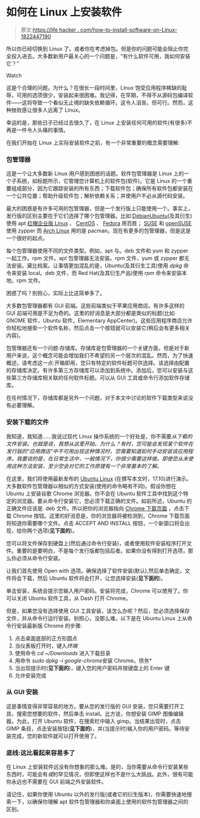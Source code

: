 # 如何在 Linux 上安装软件

> 原文:[https://life hacker . com/how-to-install-software-on-Linux-1822447190](https://lifehacker.com/how-to-install-software-on-linux-1822447190)

所以你已经切换到 Linux 了。或者你在考虑掉包。但是你的问题可能会阻止你完全投入进去。大多数新用户最关心的一个问题是，“有什么软件可用，我如何安装它？”

Watch

这是个合理的问题。为什么？在很长一段时间里，Linux 饱受应用程序稀缺的耻辱，可用的选项很少，安装起来很困难。我记得，在早期，不得不从源码包编译软件——这将导致一个看似无止境的缺失依赖循环。这令人沮丧，但可行。然而，这种挫败感让很多人远离了 Linux。

幸运的是，那些日子已经过去很久了，在 Linux 上安装任何可用的软件(有很多)不再是一件令人头痛的事情。

在我们开始在 Linux 上实际安装软件之前，有一个非常重要的概念需要理解:

### **包管理器**

这是一个让大多数新 Linux 用户感到困惑的话题。软件包管理器是 Linux 上的一个子系统，如标题所示，它管理您计算机上的软件包(软件)。它是 Linux 的一个重要组成部分，因为它跟踪安装的所有东西；下载软件包；确保所有软件包都安装在一个公共位置；帮助升级软件包；解析依赖关系；并使用户不必从源代码安装。

最大的困惑是有许多可用的包管理器，但是一个发行版上只能使用一个。事实上，发行版的区别主要在于它们选择了哪个包管理器。比如:[Debian](http://www.debian.org)[Ubuntu](http://www.ubuntu.com)(及其衍生)使用 apt [红帽企业版 Linux](https://www.redhat.com) 、 [CentOS](https://www.centos.org/) 、 [Fedora](https://getfedora.org/) 用百胜； [SUSE](http://www.suse.com) 和 [openSUSE](https://www.opensuse.org/) 使用 zypper 而 [Arch Linux](https://www.archlinux.org/) 用的是 pacman。现在有更多的包管理器，但是这是一个很好的起点。

每个包管理器使用不同的文件类型。例如，apt 与。deb 文件和 yum 和 zypper 一起工作。rpm 文件。apt 包管理器无法安装。rpm 文件，yum 或 zypper 都无法安装。黛比档案。让事情更加混乱的是，Ubuntu(及其衍生工具)使用 *dpkg* 命令来安装 local。deb 文件，而 Red Hat(及其衍生产品)使用 *rpm* 命令来安装本地。rpm 文件。

困惑了吗？别担心，实际上比这简单多了。

大多数包管理器都有 GUI 前端。这些前端类似于苹果应用商店。有许多这样的 GUI 前端可用是不足为奇的。这里的好消息是大部分都是类似的标题(比如 GNOME 软件，Ubuntu 软件，Elementary AppCenter)。这些应用程序商店允许你轻松地搜索一个软件名称，然后点击一个按钮就可以安装它(稍后会有更多相关内容)。

包管理器还有一个问题:存储库。存储库是包管理器的一个关键方面，但是对于新用户来说，这个概念可能会增加我们不希望的另一个层次的混乱。然而，为了快速概述，请考虑这一点:开箱即用，您只有特定的软件标题可供选择。该选择由配置的存储库决定。有许多第三方存储库可以添加到系统中。添加后，您可以安装与这些第三方存储库相关联的任何软件标题。可以从 GUI 工具或命令行添加软件存储库。

在任何情况下，存储库都是另外一个问题，对于本文中讨论的软件下载类型来说没有必要理解。

### **安装下载的文件**

我知道，我知道……我说过现代 Linux 操作系统的一个好处是，你不需要*从下载的文件安装。也就是说，我想从这里开始。为什么？有时，您可能会发现某个软件在发行版的“应用商店”中不可用出现这种情况时，您需要知道如何手动安装该应用程序。我要说的是，在日常生活中，一般情况下，你很少需要这样做。即使您从未使用这种方法安装，至少您会对它的工作原理有一个非常基本的了解。*

在这里，我们将使用最新发布的 [Ubuntu Linux](https://www.ubuntu.com/) (在撰写本文时，17.10)进行演示。大多数软件包管理器以相似的方式安装(使用的命令略有不同)。假设你想在 Ubuntu 上安装谷歌 Chrome 浏览器。你不会在 Ubuntu 软件工具中找到这个特定的浏览器。要从命令行安装它，您必须下载正确的文件。如前所述，Ubuntu 的正确文件应该是. deb 文件。所以把你的浏览器指向 [Chrome 下载页面](https://www.google.com/chrome/) ，点击下载 Chrome 按钮。这里的好消息是，你的浏览器将被检测到，Chrome 下载页面将知道你需要哪个文件。点击 ACCEPT AND INSTALL 按钮，一个新窗口将会出现，给你两个选项(**见下面的**)。

您可以将文件保存到硬盘上(然后通过命令行安装)，或者使用软件安装程序打开文件。重要的是要明白，不是每个发行版都包括后者。如果你没有得到打开选项，那么你必须从命令行安装。

让我们首先使用 Open with 选项。确保选择了软件安装(默认),然后单击确定。文件将会下载，然后 Ubuntu 软件将会打开，让您选择安装(**见下面的**)。

单击安装，系统会提示您输入用户密码。安装将完成，Chrome 可以使用了。你可以关闭 Ubuntu 软件工具，从 Dash 打开 Chrome。

但是，如果您没有选择使用 GUI 工具安装，该怎么办呢？然后，您必须选择保存文件，并从命令行运行安装。别担心，没那么难。以下是在 Ubuntu Linux 上从命令行安装最新版 Chrome 的步骤:

1.  点击桌面底部的正方形圆点
2.  当仪表板打开时，键入*终端*
3.  使用命令 *cd ~/Downloads* 进入下载目录
4.  用命令 *sudo dpkg -i google-chrome*安装 Chrome。债务*
5.  当出现提示时(**见下面的**)，键入您的用户密码并按键盘上的 Enter 键
6.  允许安装完成

### **从 GUI 安装**

这是事情变得非常容易的地方。要从您的发行版的 GUI 安装，您只需要打开工具，搜索您想要的软件，然后单击 install。比方说，你想安装 GIMP 图像编辑器。为此，打开 Ubuntu 软件，在搜索栏中输入 gimp。当结果出现时，点击 GIMP 条目，点击安装按钮(**见下面的**)，并(当提示时)输入你的用户密码。等待安装完成，您的新软件就可以打开使用了。

### **底线:这比看起来容易多了**

在 Linux 上安装软件远没有你想象的那么难。是的，当你需要从命令行安装某些东西时，可能会有*或*的罕见情况，但即使这样也不是什么大挑战。此外，很有可能你永远也不需要在 GUI 前端之外安装软件。

请记住，如果你使用 Ubuntu 以外的发行版(或者它的衍生版本)，你需要快速地搜索一下，以确保你理解 apt 软件包管理器和你桌面上使用的软件包管理器之间的区别。